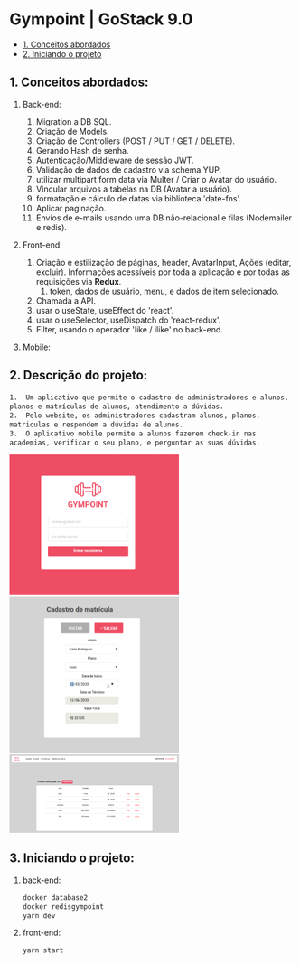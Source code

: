 # Gympoint | GoStack 9.0

* [1. Conceitos abordados](#1-Conceitos)
* [2. Iniciando o projeto](#2-Iniciando)

## 1. Conceitos abordados:

  1.  Back-end:
      1.  Migration a DB SQL.
      2.  Criação de Models.
      3.  Criação de Controllers (POST / PUT / GET / DELETE).
      4.  Gerando Hash de senha.
      5.  Autenticação/Middleware de sessão JWT.
      6.  Validação de dados de cadastro via schema YUP.
      7.  utilizar multipart form data via Multer / Criar o Avatar do usuário.
      8.  Vincular arquivos a tabelas na DB (Avatar a usuário).
      9.  formatação e cálculo de datas via biblioteca 'date-fns'.
      10.  Aplicar paginação.
      11.  Envios de e-mails usando uma DB não-relacional e filas (Nodemailer e redis).
  
  2.  Front-end:
      1.  Criação e estilização de páginas, header, AvatarInput, Ações (editar, excluir). Informações acessíveis por toda a aplicação e por todas as requisições via **Redux**.
          1.  token, dados de usuário, menu, e dados de item selecionado.
      2.  Chamada a API.
      3.  usar o useState, useEffect do 'react'.
      4.  usar o useSelector, useDispatch do 'react-redux'.
      5.  Filter, usando o operador 'like / ilike' no back-end.
  
  3.  Mobile:

## 2. Descrição do projeto:

    1.  Um aplicativo que permite o cadastro de administradores e alunos, planos e matrículas de alunos, atendimento a dúvidas.
    2.  Pelo website, os administradores cadastram alunos, planos, matriculas e respondem a dúvidas de alunos.
    3.  O aplicativo mobile permite a alunos fazerem check-in nas academias, verificar o seu plano, e perguntar as suas dúvidas.

<div display="flex" flex-direction="row" justify-content="space-between">
  <img src="https://github.com/MaisDennis/GoStack-GymPoint/blob/master/images/SignIn.png" alt="SignIn" width="300" height="auto">

  <img src="https://github.com/MaisDennis/GoStack-GymPoint/blob/master/images/EnrollCreate.png" alt="EnrollCreate" width="300" height="auto">

  <img src="https://github.com/MaisDennis/GoStack-GymPoint/blob/master/images/PlanList.png" alt="EnrollCreate" width="300" height="auto">
</div>


## 3. Iniciando o projeto:

  1.  back-end:
      ```
      docker database2
      docker redisgympoint
      yarn dev
      ```
  2.  front-end:
      ```
      yarn start
      ```
     